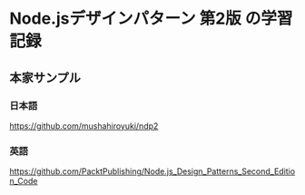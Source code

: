 # Node.jsデザインパターン 第2版 の学習記録

## 本家サンプル

### 日本語
https://github.com/mushahiroyuki/ndp2

### 英語
https://github.com/PacktPublishing/Node.js_Design_Patterns_Second_Edition_Code

